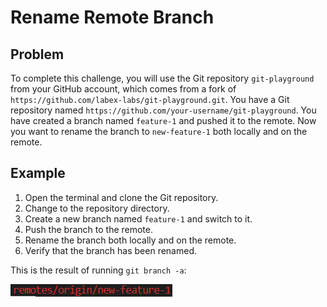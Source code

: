 # Rename Remote Branch

## Problem

To complete this challenge, you will use the Git repository `git-playground` from your GitHub account, which comes from a fork of `https://github.com/labex-labs/git-playground.git`. You have a Git repository named `https://github.com/your-username/git-playground`. You have created a branch named `feature-1` and pushed it to the remote. Now you want to rename the branch to `new-feature-1` both locally and on the remote.

## Example

1. Open the terminal and clone the Git repository.
2. Change to the repository directory.
3. Create a new branch named `feature-1` and switch to it.
4. Push the branch to the remote.
5. Rename the branch both locally and on the remote.
6. Verify that the branch has been renamed.

This is the result of running `git branch -a`:

![<result>](./assets/challenge-rename-remote-branch-step1-1.png)
